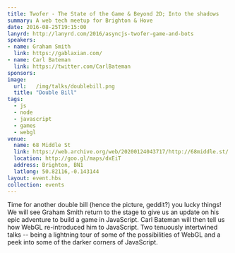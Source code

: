 ```yaml
---
title: Twofer - The State of the Game & Beyond 2D; Into the shadows
summary: A web tech meetup for Brighton & Hove
date: 2016-08-25T19:15:00
lanyrd: http://lanyrd.com/2016/asyncjs-twofer-game-and-bots
speakers:
- name: Graham Smith
  link: https://gablaxian.com/
- name: Carl Bateman
  link: https://twitter.com/CarlBateman
sponsors:
image:
  url:   /img/talks/doublebill.png
  title: "Double Bill"
tags:
  - js
  - node
  - javascript
  - games
  - webgl
venue:
  name: 68 Middle St
  link: https://web.archive.org/web/20200124043717/http://68middle.st/
  location: http://goo.gl/maps/dxEiT
  address: Brighton, BN1
  latlong: 50.82116,-0.143144
layout: event.hbs
collection: events
---
```


Time for another double bill (hence the picture, geddit?) you lucky things! We will see Graham Smith return to the stage to give us an update on his epic adventure to build a game in JavaScript. Carl Bateman will then tell us how WebGL re-introduced him to JavaScript. Two tenuously intertwined talks -- being a lightning tour of some of the possibilities of WebGL and a peek into some of the darker corners of JavaScript.
